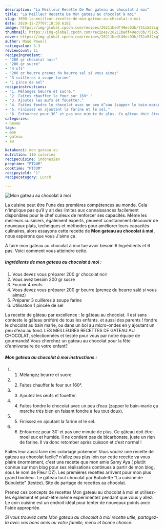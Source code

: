 ```yaml
---
description: "La Meilleur Recette De Mon gateau au chocolat à moi"
title: "La Meilleur Recette De Mon gateau au chocolat à moi"
slug: 3096-la-meilleur-recette-de-mon-gateau-au-chocolat-a-moi
date: 2020-12-27T07:18:50.618Z
image: https://img-global.cpcdn.com/recipes/26211bedf49ec03b/751x532cq70/mon-gateau-au-chocolat-a-moi-photo-principale-de-la-recette.jpg
thumbnail: https://img-global.cpcdn.com/recipes/26211bedf49ec03b/751x532cq70/mon-gateau-au-chocolat-a-moi-photo-principale-de-la-recette.jpg
cover: https://img-global.cpcdn.com/recipes/26211bedf49ec03b/751x532cq70/mon-gateau-au-chocolat-a-moi-photo-principale-de-la-recette.jpg
author: Maud Powell
ratingvalue: 3.3
reviewcount: 11
recipeingredient:
- "200 gr chocolat noir"
- "200 gr sucre"
- "4 ufs"
- "200 gr beurre prenez du beurre sal si vous aimez"
- "3 cuillères à soupe farine"
- "1 pince de sel"
recipeinstructions:
- "1. Mélangez beurre et sucre."
- "2. Faites chauffer le four sur 160°."
- "3. Ajoutez les œufs et fouetter."
- "4. Faites fondre le chocolat avec un peu d’eau (zapper le bain-marie ça marche très bien en faisant fondre à feu tout doux)."
- "5. Finissez en ajoutant la farine et le sel."
- "6. Enfournez pour 30’ et pas une minute de plus. Ce gâteau doit être moelleux et humide. Il ne contient pas de bicarbonate, juste un rien de farine. Il va donc retomber après cuisson et c’est normal !"
categories:
- Resep
tags:
- mon
- gateau
- au

katakunci: mon gateau au 
nutrition: 110 calories
recipecuisine: Indonesian
preptime: "PT24M"
cooktime: "PT33M"
recipeyield: "1"
recipecategory: Lunch

---
```



![Mon gateau au chocolat à moi](https://img-global.cpcdn.com/recipes/26211bedf49ec03b/751x532cq70/mon-gateau-au-chocolat-a-moi-photo-principale-de-la-recette.jpg)

La cuisine peut être l'une des premières compétences au monde. Cela n'implique pas qu'il y ait des limites aux connaissances facilement disponibles pour le chef curieux de renforcer ses capacités. Même les meilleurs cuisiniers, également experts, peuvent constamment découvrir de nouveaux plats, techniques et méthodes pour améliorer leurs capacités culinaires, alors essayons cette recette de <strong> Mon gateau au chocolat à moi </strong>, nous espérons que vous J'aime ça.

<!--inarticleads1-->

À faire mon gateau au chocolat à moi tue avoir besoin 6 Ingrédients et 6 pas. Voici comment vous atteindre cette.

##### Ingrédients de mon gateau au chocolat à moi :

1. Vous devez vous préparer 200 gr chocolat noir
1. Vous avez besoin 200 gr sucre
1. Fournir 4 œufs
1. Vous devez vous préparer 200 gr beurre (prenez du beurre salé si vous aimez)
1. Préparer 3 cuillères à soupe farine
1. Utilisation 1 pincée de sel


La recette de gâteau par excellence : le gâteau au chocolat. Il est sans conteste le gâteau préféré de tous les enfants. et aussi des parents ! fondre le chocolat au bain marie, ou dans un bol au micro-ondes en y ajoutant un peu d&#39;eau au fond. LES MEILLEURES RECETTES DE GATEAU AU CHOCOLAT, sélectionnées et testée pour vous par notre équipe de gourmands! Vous cherchez un gateau au chocolat pour la fête d&#39;anniversaire de votre enfant? 

<!--inarticleads2-->

##### Mon gateau au chocolat à moi instructions :

1. 1. Mélangez beurre et sucre.
1. 2. Faites chauffer le four sur 160°.
1. 3. Ajoutez les œufs et fouetter.
1. 4. Faites fondre le chocolat avec un peu d’eau (zapper le bain-marie ça marche très bien en faisant fondre à feu tout doux).
1. 5. Finissez en ajoutant la farine et le sel.
1. 6. Enfournez pour 30’ et pas une minute de plus. Ce gâteau doit être moelleux et humide. Il ne contient pas de bicarbonate, juste un rien de farine. Il va donc retomber après cuisson et c’est normal !


Faites leur aussi faire des coloriage pokemon! Vous voulez une recette de gateau au chocolat facile? n&#39;allez pas plus loin car cette recette va vous plaire énormément, c&#39;est une recette que mon amie Samy Aya ( plutôt connue sur mon blog pour ses réalisations continues à partir de mon blog, sous le nom de Fleur DZ). Les premières recettes arrivent pour mon plus grand bonheur. Le gâteau tout chocolat par Bubulette &#34;La cuisine de Bubulette&#34; (testée). Site de partage de recettes au chocolat. 

<!--inarticleads1-->

<p>
Prenez ces concepts de recettes Mon gateau au chocolat à moi et utilisez-les également et peut-être même expérimentez pendant que vous y allez. Le coin cuisine est un endroit idéal pour tenter de nouveaux points avec l'aide appropriée.
</p>

<p>
<i>Si vous trouvez cette Mon gateau au chocolat à moi recette utile, partagez-la avec vos bons amis ou votre famille, merci et bonne chance.</i>
</p>
